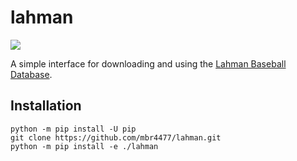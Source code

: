 # lahman

![](https://github.com/mbr4477/lahman/actions/workflows/main.yml/badge.svg)

A simple interface for downloading and using the [Lahman Baseball Database](https://www.seanlahman.com/baseball-archive/statistics).

## Installation

```
python -m pip install -U pip
git clone https://github.com/mbr4477/lahman.git
python -m pip install -e ./lahman
```